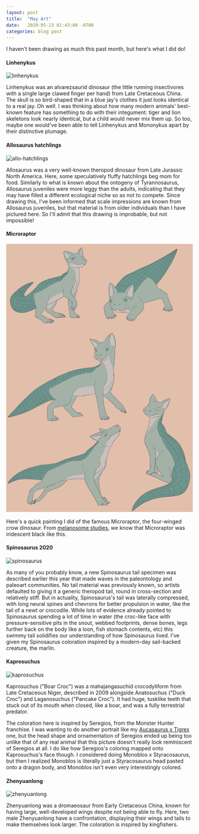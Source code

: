 ```yaml
---
layout: post
title:  "May Art"
date:   2020-05-23 01:43:08 -0700
categories: blog post
---
```


I haven't been drawing as much this past month, but here's what I did do!

#### Linhenykus
![linhenykus](/assets/linhenykus.png)

Linhenykus was an alvarezsaurid dinosaur (the little running insectivores with a single large clawed finger per hand) from Late Cretaceous China.  The skull is so bird-shaped that in a blue jay's clothes it just looks identical to a real jay.  Oh well.  I was thinking about how many modern animals' best-known feature has something to do with their integument: tiger and lion skeletons look nearly identical, but a child would never mix them up.  So too, maybe one would've been able to tell Linhenykus and Mononykus apart by their distinctive plumage.

#### Allosaurus hatchlings
![allo-hatchlings](/assets/allo-hatchlings.png)

Allosaurus was a very well-known theropod dinosaur from Late Jurassic North America.  Here, some speculatively fluffy hatchlings beg mom for food.  Similarly to what is known about the ontogeny of Tyrannosaurus, Allosaurus juveniles were more leggy than the adults, indicating that they may have filled a different ecological niche so as not to compete.  Since drawing this, I've been informed that scale impressions are known from Allosaurus juveniles, but that material is from older individuals than I have pictured here.  So I'll admit that this drawing is improbable, but not impossible!

#### Microraptor
![pakasuchus](/assets/pakasuchus.png)

Here's a quick painting I did of the famous Microraptor, the four-winged crow dinosaur.  From [melanosome studies](https://obscuredinosaurfacts.com/blog/post/2019/09/14/what-color-were-dinosaurs.html), we know that Microraptor was iridescent black like this.

#### Spinosaurus 2020
![spinosaurus](/assets/spinosaurus.png)

As many of you probably know, a new Spinosaurus tail specimen was described earlier this year that made waves in the paleontology and paleoart communities.  No tail material was previously known, so artists defaulted to giving it a generic theropod tail, round in cross-section and relatively stiff.  But in actuality, Spinosaurus's tail was laterally compressed, with long neural spines and chevrons for better propulsion in water, like the tail of a newt or crocodile.  While lots of evidence already pointed to Spinosaurus spending a lot of time in water (the croc-like face with pressure-sensitive pits in the snout, webbed footprints, dense bones, legs further back on the body like a loon, fish stomach contents, etc) this swimmy tail solidifies our understanding of how Spinosaurus lived.  I've given my Spinosaurus coloration inspired by a modern-day sail-backed creature, the marlin.

#### Kaprosuchus
![kaprosuchus](/assets/kaprosuchus.png)

Kaprosuchus ("Boar Croc") was a mahajangasuchid crocodyliform from Late Cretaceous Niger, described in 2009 alongside Anatosuchus ("Duck Croc") and Laganosuchus ("Pancake Croc").  It had huge, tusklike teeth that stuck out of its mouth when closed, like a boar, and was a fully terrestrial predator.

The coloration here is inspired by Seregios, from the Monster Hunter franchise.  I was wanting to do another portrait like my [Aucasaurus x Tigrex](https://obscuredinosaurfacts.com/blog/post/2020/04/18/aprilart.html) one, but the head shape and ornamentation of Seregios ended up being too unlike that of any real animal that this picture doesn't really look reminiscent of Seregios at all.  I do like how Seregios's coloring mapped onto Kaprosuchus's face though.  I considered doing Monoblos x Styracosaurus, but then I realized Monoblos is literally just a Styracosaurus head pasted onto a dragon body, and Monoblos isn't even very interestingly colored.

#### Zhenyuanlong
![zhenyuanlong](/assets/zhenyuanlong.png)

Zhenyuanlong was a dromaeosaur from Early Cretaceous China, known for having large, well-developed wings despite not being able to fly.  Here, two male Zhenyuanlong have a confrontation, displaying their wings and tails to make themselves look larger.  The coloration is inspired by kingfishers.
